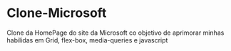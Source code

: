 # Clone-Microsoft
 Clone da HomePage do site da Microsoft co  objetivo de aprimorar minhas habilidas em Grid, flex-box, media-queries e javascript
